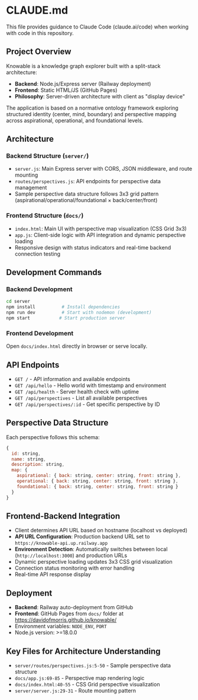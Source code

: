 # CLAUDE.md

This file provides guidance to Claude Code (claude.ai/code) when working with code in this repository.

## Project Overview

Knowable is a knowledge graph explorer built with a split-stack architecture:
- **Backend**: Node.js/Express server (Railway deployment)
- **Frontend**: Static HTML/JS (GitHub Pages)
- **Philosophy**: Server-driven architecture with client as "display device"

The application is based on a normative ontology framework exploring structured identity (center, mind, boundary) and perspective mapping across aspirational, operational, and foundational levels.

## Architecture

### Backend Structure (`server/`)
- `server.js`: Main Express server with CORS, JSON middleware, and route mounting
- `routes/perspectives.js`: API endpoints for perspective data management
- Sample perspective data structure follows 3x3 grid pattern (aspirational/operational/foundational × back/center/front)

### Frontend Structure (`docs/`)
- `index.html`: Main UI with perspective map visualization (CSS Grid 3x3)
- `app.js`: Client-side logic with API integration and dynamic perspective loading
- Responsive design with status indicators and real-time backend connection testing

## Development Commands

### Backend Development
```bash
cd server
npm install          # Install dependencies
npm run dev          # Start with nodemon (development)
npm start           # Start production server
```

### Frontend Development
Open `docs/index.html` directly in browser or serve locally.

## API Endpoints

- `GET /` - API information and available endpoints
- `GET /api/hello` - Hello world with timestamp and environment
- `GET /api/health` - Server health check with uptime
- `GET /api/perspectives` - List all available perspectives
- `GET /api/perspectives/:id` - Get specific perspective by ID

## Perspective Data Structure

Each perspective follows this schema:
```javascript
{
  id: string,
  name: string,
  description: string,
  map: {
    aspirational: { back: string, center: string, front: string },
    operational: { back: string, center: string, front: string },
    foundational: { back: string, center: string, front: string }
  }
}
```

## Frontend-Backend Integration

- Client determines API URL based on hostname (localhost vs deployed)
- **API URL Configuration**: Production backend URL set to `https://knowable-api.up.railway.app`
- **Environment Detection**: Automatically switches between local (`http://localhost:3000`) and production URLs
- Dynamic perspective loading updates 3x3 CSS grid visualization
- Connection status monitoring with error handling
- Real-time API response display

## Deployment

- **Backend**: Railway auto-deployment from GitHub
- **Frontend**: GitHub Pages from `docs/` folder at https://davidofmorris.github.io/knowable/
- Environment variables: `NODE_ENV`, `PORT`
- Node.js version: >=18.0.0

## Key Files for Architecture Understanding

- `server/routes/perspectives.js:5-50` - Sample perspective data structure
- `docs/app.js:69-85` - Perspective map rendering logic
- `docs/index.html:40-55` - CSS Grid perspective visualization
- `server/server.js:29-31` - Route mounting pattern
